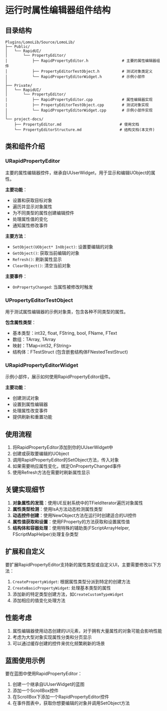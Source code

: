 # 运行时属性编辑器组件结构

## 目录结构

```
Plugins/LomoLib/Source/LomoLib/
├── Public/
│   └── RapidUI/
│       └── PropertyEditor/
│           ├── RapidPropertyEditor.h               # 主要的属性编辑器组件
│           ├── PropertyEditorTestObject.h          # 测试对象类定义
│           └── RapidPropertyEditorWidget.h         # 示例小部件
│
├── Private/
│   └── RapidUI/
│       └── PropertyEditor/
│           ├── RapidPropertyEditor.cpp             # 属性编辑器实现
│           ├── PropertyEditorTestObject.cpp        # 测试对象实现
│           └── RapidPropertyEditorWidget.cpp       # 示例小部件实现
│
└── project-docs/
    ├── PropertyEditor.md                          # 使用文档
    └── PropertyEditorStructure.md                 # 结构文档(本文件)
```

## 类和组件介绍

### URapidPropertyEditor

主要的属性编辑器控件，继承自UUserWidget，用于显示和编辑UObject的属性。

**主要功能**：
- 设置和获取目标对象
- 遍历并显示对象属性
- 为不同类型的属性创建编辑控件
- 处理属性值的变化
- 通知属性修改事件

**主要方法**：
- `SetObject(UObject* InObject)`: 设置要编辑的对象
- `GetObject()`: 获取当前编辑的对象
- `Refresh()`: 刷新属性显示
- `ClearObject()`: 清空当前对象

**主要事件**：
- `OnPropertyChanged`: 当属性被修改时触发

### UPropertyEditorTestObject

用于测试属性编辑器的示例对象类，包含各种不同类型的属性。

**包含属性类型**：
- 基本类型：int32, float, FString, bool, FName, FText
- 数组：TArray<int32>, TArray<FString>
- 映射：TMap<int32, FString>
- 结构体：FTestStruct (包含嵌套结构体FNestedTestStruct)

### URapidPropertyEditorWidget

示例小部件，展示如何使用RapidPropertyEditor组件。

**主要功能**：
- 创建测试对象
- 设置到属性编辑器
- 处理属性改变事件
- 提供刷新和重置功能

## 使用流程

1. 将RapidPropertyEditor添加到你的UUserWidget中
2. 创建或获取要编辑的UObject
3. 调用RapidPropertyEditor的SetObject方法，传入对象
4. 如果需要响应属性变化，绑定OnPropertyChanged事件
5. 使用Refresh方法在需要时刷新属性显示

## 关键实现细节

1. **对象属性的发现**：使用UE反射系统中的TFieldIterator<FProperty>遍历对象属性
2. **属性类型检测**：使用IsA<T>方法动态检测属性类型
3. **动态控件创建**：使用NewObject<T>方法在运行时创建适合的UI控件
4. **属性值获取和设置**：使用FProperty的方法获取和设置属性值
5. **结构体和容器处理**：使用特殊的辅助类(FScriptArrayHelper, FScriptMapHelper)处理复杂类型

## 扩展和自定义

要扩展RapidPropertyEditor支持新的属性类型或自定义UI，主要需要修改以下方法：

1. `CreatePropertyWidget`: 根据属性类型分派到特定的创建方法
2. `CreateBasicPropertyWidget`: 处理基本类型的属性
3. 添加新的特定类型创建方法，如`CreateCustomTypeWidget`
4. 添加相应的值变化处理方法

## 性能考虑

1. 属性编辑器使用动态创建的UI元素，对于拥有大量属性的对象可能会影响性能
2. 考虑为大型对象实现属性分类和分页显示
3. 可以通过缓存创建的控件来优化频繁刷新的场景

## 蓝图使用示例

要在蓝图中使用RapidPropertyEditor：

1. 创建一个继承自UUserWidget的蓝图
2. 添加一个ScrollBox控件
3. 在ScrollBox下添加一个RapidPropertyEditor控件
4. 在事件图表中，获取你想要编辑的对象并调用SetObject方法 